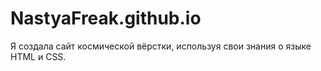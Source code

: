 # NastyaFreak.github.io
Я создала сайт космической вёрстки, используя свои знания о языке HTML и CSS.
